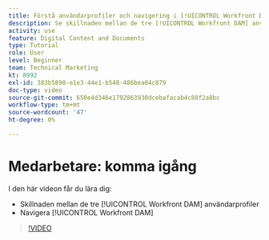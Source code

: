 ```yaml
---
title: Förstå användarprofiler och navigering i [!UICONTROL Workfront DAM]
description: Se skillnaden mellan de tre [!UICONTROL Workfront DAM] användarprofiler och navigering [!UICONTROL Workfront DAM].
activity: use
feature: Digital Content and Documents
type: Tutorial
role: User
level: Beginner
team: Technical Marketing
kt: 8992
exl-id: 383b5890-e1e3-44e1-b548-486bea04c079
doc-type: video
source-git-commit: 650e4d346e1792863930dcebafacab4c88f2a8bc
workflow-type: tm+mt
source-wordcount: '47'
ht-degree: 0%

---
```


# Medarbetare: komma igång

I den här videon får du lära dig:

* Skillnaden mellan de tre [!UICONTROL Workfront DAM] användarprofiler
* Navigera [!UICONTROL Workfront DAM]

>[!VIDEO](https://video.tv.adobe.com/v/335252/?quality=12&learn=on)
